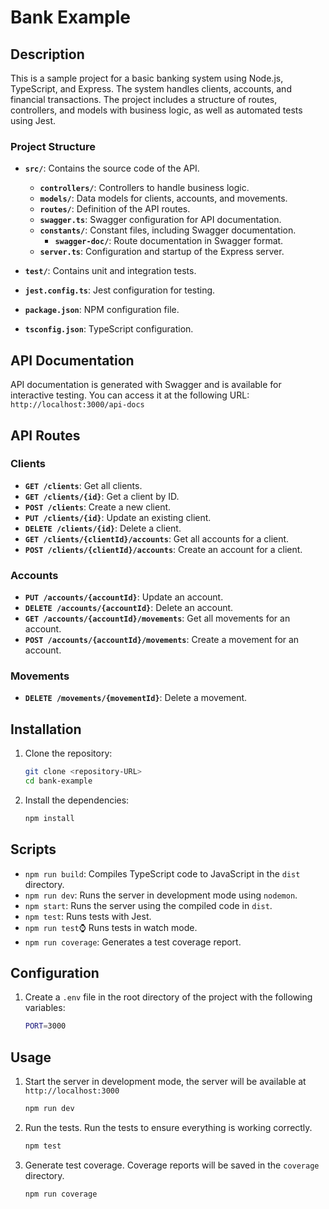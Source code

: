 # Bank Example

## Description

This is a sample project for a basic banking system using Node.js, TypeScript, and Express. The system handles clients, accounts, and financial transactions. The project includes a structure of routes, controllers, and models with business logic, as well as automated tests using Jest.

### Project Structure

- **`src/`**: Contains the source code of the API.
  - **`controllers/`**: Controllers to handle business logic.
  - **`models/`**: Data models for clients, accounts, and movements.
  - **`routes/`**: Definition of the API routes.
  - **`swagger.ts`**: Swagger configuration for API documentation.
  - **`constants/`**: Constant files, including Swagger documentation.
    - **`swagger-doc/`**: Route documentation in Swagger format.
  - **`server.ts`**: Configuration and startup of the Express server.

- **`test/`**: Contains unit and integration tests.
- **`jest.config.ts`**: Jest configuration for testing.
- **`package.json`**: NPM configuration file.
- **`tsconfig.json`**: TypeScript configuration.

## API Documentation

API documentation is generated with Swagger and is available for interactive testing. You can access it at the following URL: `http://localhost:3000/api-docs`

## API Routes

### Clients

- **`GET /clients`**: Get all clients.
- **`GET /clients/{id}`**: Get a client by ID.
- **`POST /clients`**: Create a new client.
- **`PUT /clients/{id}`**: Update an existing client.
- **`DELETE /clients/{id}`**: Delete a client.
- **`GET /clients/{clientId}/accounts`**: Get all accounts for a client.
- **`POST /clients/{clientId}/accounts`**: Create an account for a client.

### Accounts

- **`PUT /accounts/{accountId}`**: Update an account.
- **`DELETE /accounts/{accountId}`**: Delete an account.
- **`GET /accounts/{accountId}/movements`**: Get all movements for an account.
- **`POST /accounts/{accountId}/movements`**: Create a movement for an account.

### Movements

- **`DELETE /movements/{movementId}`**: Delete a movement.

## Installation

1. Clone the repository:

   ```bash
   git clone <repository-URL>
   cd bank-example

2. Install the dependencies:

   ```bash
   npm install

## Scripts

- `npm run build`: Compiles TypeScript code to JavaScript in the `dist` directory.
- `npm run dev`: Runs the server in development mode using `nodemon`.
- `npm start`: Runs the server using the compiled code in `dist`.
- `npm test`: Runs tests with Jest.
- `npm run test`:watch: Runs tests in watch mode.
- `npm run coverage`: Generates a test coverage report.

## Configuration

1. Create a `.env` file in the root directory of the project with the following variables:

   ```bash
   PORT=3000

## Usage

1. Start the server in development mode, the server will be available at `http://localhost:3000`

   ```bash
   npm run dev


2. Run the tests. Run the tests to ensure everything is working correctly.

   ```bash
   npm test

3. Generate test coverage. Coverage reports will be saved in the `coverage` directory.

   ```bash
   npm run coverage
